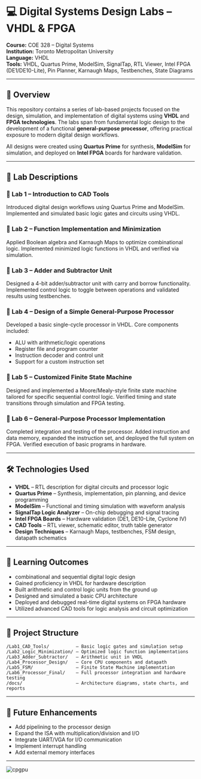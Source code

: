 # 💻 Digital Systems Design Labs – VHDL & FPGA  
**Course:** COE 328 – Digital Systems  
**Institution:** Toronto Metropolitan University  
**Language:** VHDL  
**Tools:** VHDL, Quartus Prime, ModelSim, SignalTap, RTL Viewer, Intel FPGA (DE1/DE10-Lite), Pin Planner, Karnaugh Maps, Testbenches, State Diagrams

---

## 📘 Overview

This repository contains a series of lab-based projects focused on the design, simulation, and implementation of digital systems using **VHDL** and **FPGA technologies**. The labs span from fundamental logic design to the development of a functional **general-purpose processor**, offering practical exposure to modern digital design workflows.

All designs were created using **Quartus Prime** for synthesis, **ModelSim** for simulation, and deployed on **Intel FPGA** boards for hardware validation.

---

## 🧪 Lab Descriptions

### 🔹 Lab 1 – Introduction to CAD Tools  
Introduced digital design workflows using Quartus Prime and ModelSim. Implemented and simulated basic logic gates and circuits using VHDL.

### 🔹 Lab 2 – Function Implementation and Minimization  
Applied Boolean algebra and Karnaugh Maps to optimize combinational logic. Implemented minimized logic functions in VHDL and verified via simulation.

### 🔹 Lab 3 – Adder and Subtractor Unit  
Designed a 4-bit adder/subtractor unit with carry and borrow functionality. Implemented control logic to toggle between operations and validated results using testbenches.

### 🔹 Lab 4 – Design of a Simple General-Purpose Processor  
Developed a basic single-cycle processor in VHDL. Core components included:
- ALU with arithmetic/logic operations  
- Register file and program counter  
- Instruction decoder and control unit  
- Support for a custom instruction set

### 🔹 Lab 5 – Customized Finite State Machine  
Designed and implemented a Moore/Mealy-style finite state machine tailored for specific sequential control logic. Verified timing and state transitions through simulation and FPGA testing.

### 🔹 Lab 6 – General-Purpose Processor Implementation  
Completed integration and testing of the processor. Added instruction and data memory, expanded the instruction set, and deployed the full system on FPGA. Verified execution of basic programs in hardware.

---

## 🛠️ Technologies Used

- **VHDL** – RTL description for digital circuits and processor logic  
- **Quartus Prime** – Synthesis, implementation, pin planning, and device programming  
- **ModelSim** – Functional and timing simulation with waveform analysis  
- **SignalTap Logic Analyzer** – On-chip debugging and signal tracing  
- **Intel FPGA Boards** – Hardware validation (DE1, DE10-Lite, Cyclone IV)  
- **CAD Tools** – RTL viewer, schematic editor, truth table generator  
- **Design Techniques** – Karnaugh Maps, testbenches, FSM design, datapath schematics

---

## 🎯 Learning Outcomes

- combinational and sequential digital logic design  
- Gained proficiency in VHDL for hardware description  
- Built arithmetic and control logic units from the ground up  
- Designed and simulated a basic CPU architecture  
- Deployed and debugged real-time digital systems on FPGA hardware  
- Utilized advanced CAD tools for logic analysis and circuit optimization

---

## 📁 Project Structure

```
/Lab1_CAD_Tools/          – Basic logic gates and simulation setup  
/Lab2_Logic_Minimization/ – Optimized logic function implementations  
/Lab3_Adder_Subtractor/   – Arithmetic unit in VHDL  
/Lab4_Processor_Design/   – Core CPU components and datapath  
/Lab5_FSM/                – Finite State Machine implementation  
/Lab6_Processor_Final/    – Full processor integration and hardware testing  
/docs/                    – Architecture diagrams, state charts, and reports  
```

---

## 📌 Future Enhancements

- Add pipelining to the processor design  
- Expand the ISA with multiplication/division and I/O  
- Integrate UART/VGA for I/O communication  
- Implement interrupt handling  
- Add external memory interfaces

---



![cpgpu](https://user-images.githubusercontent.com/49215949/230212451-be755a9a-f83e-4d5e-98dc-de129d6e3314.jpg)
